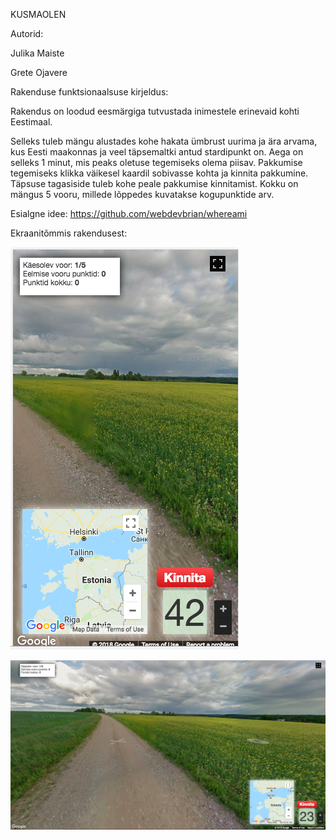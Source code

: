 KUSMAOLEN

Autorid:

Julika Maiste

Grete Ojavere


Rakenduse funktsionaalsuse kirjeldus:

Rakendus on loodud eesmärgiga tutvustada inimestele erinevaid kohti Eestimaal.

Selleks tuleb mängu alustades kohe hakata ümbrust uurima ja ära arvama, kus Eesti maakonnas ja veel täpsemaltki antud stardipunkt on. Aega on selleks 1 minut, mis peaks oletuse tegemiseks olema piisav. Pakkumise tegemiseks klikka väikesel kaardil sobivasse kohta ja kinnita pakkumine. Täpsuse tagasiside tuleb kohe peale pakkumise kinnitamist. Kokku on mängus 5 vooru, millede lõppedes kuvatakse kogupunktide arv.
	
Esialgne idee: 
https://github.com/webdevbrian/whereami

Ekraanitõmmis rakendusest:

![Mobiilivaade](screenshots/mobiilivaade.png "Mobiilivaade rakendusest")

![Veebivaade](screenshots/veebivaade.png "Veebivaade rakendusest")





